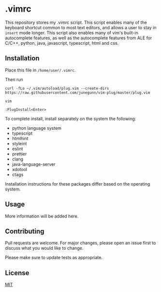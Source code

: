 # .vimrc

This repository stores my .vimrc script.  This script enables many of the keyboard shortcut common to most text editors, and allows a user to stay in `insert` mode longer.  This script also enables many of vim's built-in autocomplete features, as well as the autocomplete features from ALE for C/C++, python, java, javascript, typescript, html and css.

## Installation

Place this file in `/home/user/.vimrc`.

Then run

```
curl -fLo ~/.vim/autoload/plug.vim --create-dirs https://raw.githubusercontent.com/junegunn/vim-plug/master/plug.vim

vim

:PlugInstall<Enter>
```

To complete install, install separately on the system the following:

- python language system
- typescript
- htmlhint
- styleint
- eslint
- prettier
- clang
- java-language-server
- xdotool
- ctags

Installation instructions for these packages differ based on the operating system.

## Usage

More information will be added here.

## Contributing
Pull requests are welcome. For major changes, please open an issue first to discuss what you would like to change.

Please make sure to update tests as appropriate.

## License
[MIT](https://choosealicense.com/licenses/mit/)